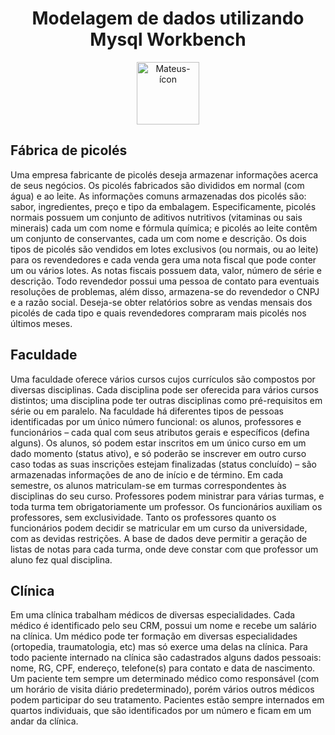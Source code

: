 <div style="display: inline_block" align="center">
  <h1>Modelagem de dados utilizando Mysql Workbench</h1>
  <img align="center" alt="Mateus-ícon" height="100" width="100" src="https://cdn.jsdelivr.net/gh/devicons/devicon/icons/mysql/mysql-original-wordmark.svg">
</div>

## Fábrica de picolés 
Uma empresa fabricante de picolés deseja armazenar informações acerca de seus negócios. Os
picolés fabricados são divididos em normal (com água) e ao leite. As informações comuns
armazenadas dos picolés são: sabor, ingredientes, preço e tipo da embalagem. Especificamente, picolés normais possuem um conjunto de aditivos nutritivos (vitaminas ou sais minerais) cada
um com nome e fórmula química; e picolés ao leite contêm um conjunto de conservantes, cada
um com nome e descrição. Os dois tipos de picolés são vendidos em lotes exclusivos (ou normais, ou ao leite) para os revendedores e cada venda gera uma nota fiscal que pode conter um ou
vários lotes. As notas fiscais possuem data, valor, número de série e descrição. Todo revendedor
possui uma pessoa de contato para eventuais resoluções de problemas, além disso, armazena-se
do revendedor o CNPJ e a razão social. Deseja-se obter relatórios sobre as vendas mensais dos
picolés de cada tipo e quais revendedores compraram mais picolés nos últimos meses.

## Faculdade 
Uma faculdade oferece vários cursos cujos currículos são compostos por diversas disciplinas. Cada disciplina pode ser oferecida para vários
cursos distintos; uma disciplina pode ter outras disciplinas como pré-requisitos em série ou em paralelo. Na faculdade há diferentes tipos de
pessoas identificadas por um único número funcional: os alunos, professores e funcionários – cada qual com seus atributos gerais e específicos
(defina alguns). Os alunos, só podem estar inscritos em um único curso em um dado momento (status ativo), e só
poderão se inscrever em outro curso caso todas as suas inscrições estejam finalizadas (status concluído) – são armazenadas informações de ano
de início e de término. Em cada semestre, os alunos matriculam-se em turmas correspondentes às disciplinas do seu curso. Professores podem
ministrar para várias turmas, e toda turma tem obrigatoriamente um professor. Os funcionários auxiliam os professores, sem exclusividade.
Tanto os professores quanto os funcionários podem decidir se matricular em um curso da universidade, com as devidas restrições. A base de
dados deve permitir a geração de listas de notas para cada turma, onde deve constar com que professor um aluno fez qual disciplina.

## Clínica
Em uma clínica trabalham médicos de diversas especialidades. Cada médico é identificado pelo seu CRM, possui um nome e recebe 
um salário na clínica. Um médico pode ter formação em diversas especialidades (ortopedia, traumatologia, etc) mas só exerce uma 
delas na clínica. Para todo paciente internado na clínica são cadastrados alguns dados pessoais: nome, RG, CPF, endereço, telefone(s) 
para contato e data de nascimento. Um paciente tem sempre um determinado médico como responsável (com um horário de visita 
diário predeterminado), porém vários outros médicos podem participar do seu tratamento. Pacientes estão sempre internados em 
quartos individuais, que são identificados por um número e ficam em um andar da clínica. 



